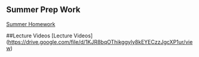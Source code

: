 ## Summer Prep Work

[Summer Homework](https://docs.google.com/document/d/1sVWDAxWoFSsgaG8eIDmZ7eqD1bvMH-Ac8c-Rbt2Dj5s/edit?usp=sharing)

##Lecture Videos
[Lecture Videos] (https://drive.google.com/file/d/1KJR8bqOThikggyly8kEYECzzJgcXP1ur/view)
